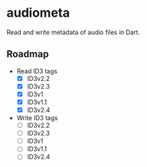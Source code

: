 # audiometa
Read and write metadata of audio files in Dart.

## Roadmap

- Read ID3 tags
	- [x] ID3v2.2
	- [x] ID3v2.3
	- [x] ID3v1
	- [x] ID3v1.1
	- [x] ID3v2.4
- Write ID3 tags
	- [ ] ID3v2.2
	- [ ] ID3v2.3
	- [ ] ID3v1
	- [ ] ID3v1.1
	- [ ] ID3v2.4
